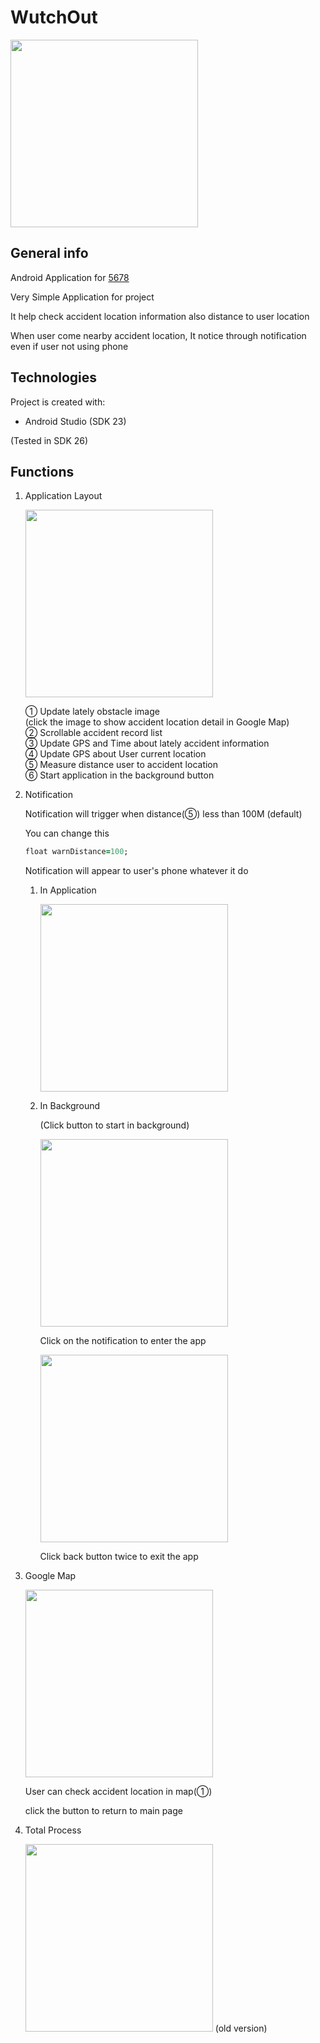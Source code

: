 # WutchOut 

<img src="https://user-images.githubusercontent.com/48272857/70144917-42f51780-16e2-11ea-9634-df2cc783ee5a.png" width=300px>

## General info
Android Application for [5678](https://github.com/suc1117/5678 "5678")

Very Simple Application for project

It help check accident location information also distance to user location

When user come nearby accident location, It notice through notification even if user not using phone

## Technologies
Project is created with:
* Android Studio (SDK 23)

(Tested in SDK 26)

## Functions

1. Application Layout

    <img src="https://user-images.githubusercontent.com/48272857/70145083-a4b58180-16e2-11ea-9b03-5116cc025bf3.png" width=300px>

    ① Update lately obstacle image <br> 
    (click the image to show accident location detail in Google Map) <br>
    ② Scrollable accident record list <br>
    ③ Update GPS and Time about lately accident information <br>
    ④ Update GPS about User current location <br>
    ⑤ Measure distance user to accident location <br>
    ⑥ Start application in the background button <br>

2. Notification

    Notification will trigger when distance(⑤) less than 100M (default)

    You can change this
    
    ```ruby
    float warnDistance=100;
    ```

    Notification will appear to user's phone whatever it do

    1. In Application

        <img src="https://user-images.githubusercontent.com/48272857/70145870-5d2ff500-16e4-11ea-8c84-b1b940057d6f.png" width=300px>

    2. In Background
    
        (Click button to start in background)
        
        <img src="https://user-images.githubusercontent.com/48272857/70027857-76eb1280-15e6-11ea-8165-4c60343de400.png" width=300px>

        Click on the notification to enter the app
        
        <img src="https://user-images.githubusercontent.com/48272857/70145615-e1ce4380-16e3-11ea-90ca-e93b741da7d0.png" width=300px>

        Click back button twice to exit the app

3. Google Map

    <img src="https://user-images.githubusercontent.com/48272857/70145221-ef36fe00-16e2-11ea-82af-69b8aa0b74d8.png" width=300px>

    User can check accident location in map(①)

    click the button to return to main page

4. Total Process

    <img src="https://user-images.githubusercontent.com/48272857/70041751-0d2c3200-1601-11ea-8c6d-7b1a5f7bc782.gif" width=300px>
    (old version)
    
